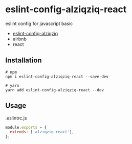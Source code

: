 # eslint-config-alziqziq-react

eslint config for javascript basic

- [eslint-config-alziqziq](https://github.com/alziqziq/eslint-config/blob/main/packages/eslint-config-alziqziq/README.md)
- airbnb
- react

## Installation

```shell
# npm
npm i eslint-config-alziqziq-react --save-dev
```

```shell
# yarn
yarn add eslint-config-alziqziq-react --dev
```

## Usage

.eslintrc.js

```js
module.exports = {
  extends: ['alziqziq-react'],
};
```
